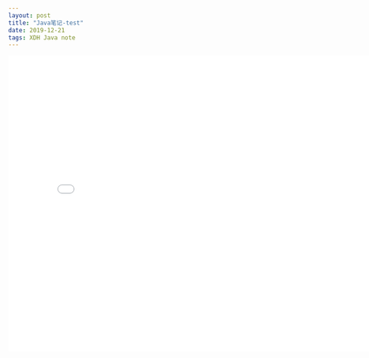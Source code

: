 ```yaml
---  
layout: post  
title: "Java笔记-test"  
date: 2019-12-21  
tags: XDH Java note  
---  
```



<embed width="800" height="600" src="/source/pdf/extend.pdf"> </embed> 